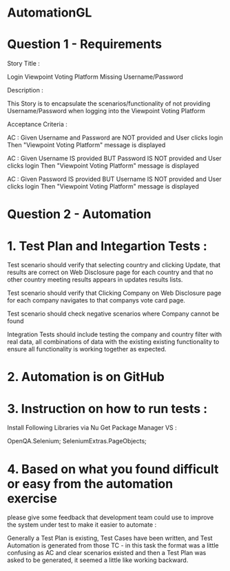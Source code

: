 # AutomationGL

# Question 1 - Requirements

Story Title :

Login Viewpoint Voting Platform Missing Username/Password

Description :

This Story is to encapsulate the scenarios/functionality of not providing Username/Password
when logging into the Viewpoint Voting Platform


Acceptance Criteria :

AC : 
Given Username and Password are NOT provided and User clicks login 
Then "Viewpoint Voting Platform" message is displayed

AC : 
Given Username IS provided BUT Password IS NOT provided and User clicks login 
Then "Viewpoint Voting Platform" message is displayed

AC : 
Given Password IS provided BUT Username IS NOT provided and User clicks login 
Then "Viewpoint Voting Platform" message is displayed

# Question 2 - Automation


# 1. Test Plan and Integartion Tests :

Test scenario should verify that selecting country and clicking Update, that results are correct on Web Disclosure page for each country and that no other country meeting results appears in updates results lists.

Test scenario should verify that Clicking Company  on Web Disclosure page for
each company navigates to that companys vote card page.


Test scenario should check negative scenarios where Company cannot be found

Integration Tests should include testing the company and country filter with real data, all
combinations of data with the existing existing functionality to ensure all functionality is
working together as expected.



# 2. Automation is on GitHub


# 3. Instruction on how to run tests :

Install Following Libraries via Nu Get Package Manager VS :

OpenQA.Selenium;
SeleniumExtras.PageObjects;

# 4. Based on what you found difficult or easy from the automation exercise
please give some feedback that development team could use to improve the
system under test to make it easier to automate :


Generally a Test Plan is existing, Test Cases have been written, and Test Automation is generated
from those TC - in this task the format was a little confusing as AC and clear scenarios existed
and then a Test Plan was asked to be generated, it seemed a little like working backward.




